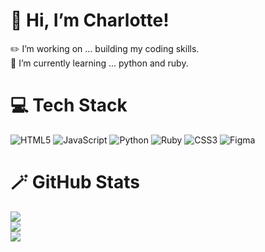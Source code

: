 # 💫 Hi, I’m Charlotte!
✏️ I’m working on ... building my coding skills.<br>🌱 I’m currently learning ... python and ruby.


# 💻 Tech Stack
![HTML5](https://img.shields.io/badge/html5-%23E34F26.svg?style=for-the-badge&logo=html5&logoColor=white) ![JavaScript](https://img.shields.io/badge/javascript-%23323330.svg?style=for-the-badge&logo=javascript&logoColor=%23F7DF1E) ![Python](https://img.shields.io/badge/python-3670A0?style=for-the-badge&logo=python&logoColor=ffdd54) ![Ruby](https://img.shields.io/badge/ruby-%23CC342D.svg?style=for-the-badge&logo=ruby&logoColor=white) ![CSS3](https://img.shields.io/badge/css3-%231572B6.svg?style=for-the-badge&logo=css3&logoColor=white) ![Figma](https://img.shields.io/badge/figma-%23F24E1E.svg?style=for-the-badge&logo=figma&logoColor=white)
# 🪄 GitHub Stats
![](https://github-readme-stats.vercel.app/api?username=charcharcodes&theme=neon&hide_border=true&include_all_commits=false&count_private=false)<br/>
![](https://github-readme-streak-stats.herokuapp.com/?user=charcharcodes&theme=neon&hide_border=true)<br/>
![](https://github-readme-stats.vercel.app/api/top-langs/?username=charcharcodes&theme=neon&hide_border=true&include_all_commits=false&count_private=false&layout=compact)

<!-- Proudly created with GPRM ( https://gprm.itsvg.in ) -->
